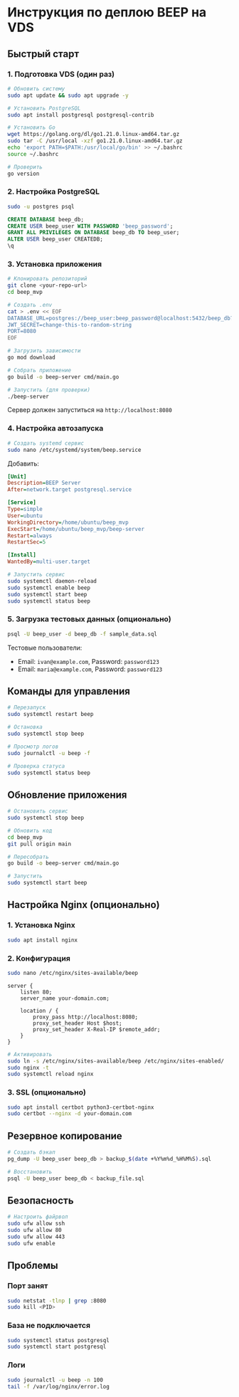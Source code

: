 # Инструкция по деплою BEEP на VDS

## Быстрый старт

### 1. Подготовка VDS (один раз)

```bash
# Обновить систему
sudo apt update && sudo apt upgrade -y

# Установить PostgreSQL
sudo apt install postgresql postgresql-contrib

# Установить Go
wget https://golang.org/dl/go1.21.0.linux-amd64.tar.gz
sudo tar -C /usr/local -xzf go1.21.0.linux-amd64.tar.gz
echo 'export PATH=$PATH:/usr/local/go/bin' >> ~/.bashrc
source ~/.bashrc

# Проверить
go version
```

### 2. Настройка PostgreSQL

```bash
sudo -u postgres psql
```

```sql
CREATE DATABASE beep_db;
CREATE USER beep_user WITH PASSWORD 'beep_password';
GRANT ALL PRIVILEGES ON DATABASE beep_db TO beep_user;
ALTER USER beep_user CREATEDB;
\q
```

### 3. Установка приложения

```bash
# Клонировать репозиторий
git clone <your-repo-url>
cd beep_mvp

# Создать .env
cat > .env << EOF
DATABASE_URL=postgres://beep_user:beep_password@localhost:5432/beep_db?sslmode=disable
JWT_SECRET=change-this-to-random-string
PORT=8080
EOF

# Загрузить зависимости
go mod download

# Собрать приложение
go build -o beep-server cmd/main.go

# Запустить (для проверки)
./beep-server
```

Сервер должен запуститься на `http://localhost:8080`

### 4. Настройка автозапуска

```bash
# Создать systemd сервис
sudo nano /etc/systemd/system/beep.service
```

Добавить:
```ini
[Unit]
Description=BEEP Server
After=network.target postgresql.service

[Service]
Type=simple
User=ubuntu
WorkingDirectory=/home/ubuntu/beep_mvp
ExecStart=/home/ubuntu/beep_mvp/beep-server
Restart=always
RestartSec=5

[Install]
WantedBy=multi-user.target
```

```bash
# Запустить сервис
sudo systemctl daemon-reload
sudo systemctl enable beep
sudo systemctl start beep
sudo systemctl status beep
```

### 5. Загрузка тестовых данных (опционально)

```bash
psql -U beep_user -d beep_db -f sample_data.sql
```

Тестовые пользователи:
- Email: `ivan@example.com`, Password: `password123`
- Email: `maria@example.com`, Password: `password123`

## Команды для управления

```bash
# Перезапуск
sudo systemctl restart beep

# Остановка
sudo systemctl stop beep

# Просмотр логов
sudo journalctl -u beep -f

# Проверка статуса
sudo systemctl status beep
```

## Обновление приложения

```bash
# Остановить сервис
sudo systemctl stop beep

# Обновить код
cd beep_mvp
git pull origin main

# Пересобрать
go build -o beep-server cmd/main.go

# Запустить
sudo systemctl start beep
```

## Настройка Nginx (опционально)

### 1. Установка Nginx

```bash
sudo apt install nginx
```

### 2. Конфигурация

```bash
sudo nano /etc/nginx/sites-available/beep
```

```nginx
server {
    listen 80;
    server_name your-domain.com;

    location / {
        proxy_pass http://localhost:8080;
        proxy_set_header Host $host;
        proxy_set_header X-Real-IP $remote_addr;
    }
}
```

```bash
# Активировать
sudo ln -s /etc/nginx/sites-available/beep /etc/nginx/sites-enabled/
sudo nginx -t
sudo systemctl reload nginx
```

### 3. SSL (опционально)

```bash
sudo apt install certbot python3-certbot-nginx
sudo certbot --nginx -d your-domain.com
```

## Резервное копирование

```bash
# Создать бэкап
pg_dump -U beep_user beep_db > backup_$(date +%Y%m%d_%H%M%S).sql

# Восстановить
psql -U beep_user beep_db < backup_file.sql
```

## Безопасность

```bash
# Настроить файрвол
sudo ufw allow ssh
sudo ufw allow 80
sudo ufw allow 443
sudo ufw enable
```

## Проблемы

### Порт занят
```bash
sudo netstat -tlnp | grep :8080
sudo kill <PID>
```

### База не подключается
```bash
sudo systemctl status postgresql
sudo systemctl start postgresql
```

### Логи
```bash
sudo journalctl -u beep -n 100
tail -f /var/log/nginx/error.log
```